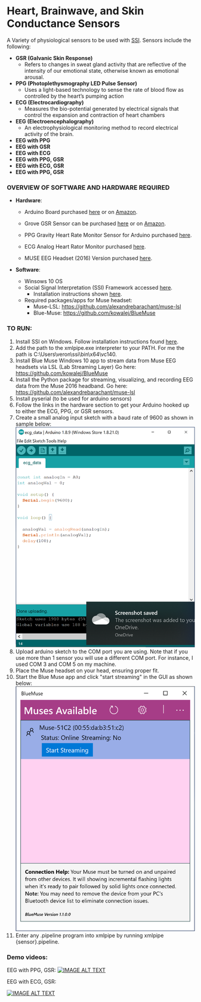 # Heart, Brainwave, and Skin Conductance Sensors

A Variety of physiological sensors to be used with [SSI](https://github.com/hcmlab/ssi). Sensors include the following:

  * **GSR (Galvanic Skin Response)**
    * Refers to changes in sweat gland activity that are reflective of the intensity of our emotional state, otherwise known as emotional arousal.
  * **PPG (Photoplethysmography LED Pulse Sensor)**
    * Uses a light-based technology to sense the rate of blood flow as controlled by the heart’s pumping action
  * **ECG (Electrocardiography)**
    * Measures  the bio-potential generated by electrical signals that control the expansion and contraction of heart chambers
  * **EEG (Electroencephalography)**
    * An electrophysiological monitoring method to record electrical activity of the brain.
  * **EEG with PPG**
  * **EEG with GSR**
  * **EEG with ECG**
  * **EEG with PPG, GSR**
  * **EEG with ECG, GSR**
  * **EEG with PPG, GSR**

### OVERVIEW OF SOFTWARE AND HARDWARE REQUIRED

* **Hardware**: 
  * Arduino Board purchased [here](https://www.arduino.cc/en/Main/Boards) or on [Amazon](https://www.amazon.com/Arduino-A000066-ARDUINO-UNO-R3/dp/B008GRTSV6). 
  * Grove GSR Sensor can be purchased [here](http://wiki.seeedstudio.com/Grove-GSR_Sensor/) or 
  on [Amazon](https://www.amazon.com/NGW-1pc-GSR-sensor-for-Grove/dp/B07B6K3Y7P/ref=asc_df_B07B6K3Y7P/?tag=hyprod-20&linkCode=df0&hvadid=312148136537&hvpos=1o1&hvnetw=g&hvrand=14459081976699628962&hvpone=&hvptwo=&hvqmt=&hvdev=c&hvdvcmdl=&hvlocint=&hvlocphy=9021727&hvtargid=pla-568294557333&psc=1
). 
  * PPG Gravity Heart Rate Monitor Sensor for Arduino purchased [here](https://www.dfrobot.com/product-1540.html).
  * ECG Analog Heart Rator Monitor purchased [here](https://www.dfrobot.com/product-1510.html). 

  * MUSE EEG Headset (2016) Version purchased [here](https://choosemuse.com/). 

* **Software**:  
  * Winsows 10 OS
  * Social Signal Interpretation (SSI) Framework accessed [here](https://github.com/hcmlab/ssi).
    * Installation instructions shown [here](https://rawgit.com/hcmlab/ssi/master/docs/index.html#installation). 
  * Required packages/apps for Muse headset:
    * Muse-LSL: https://github.com/alexandrebarachant/muse-lsl
    * Blue-Muse: https://github.com/kowalej/BlueMuse

### TO RUN:

1. Install SSI on Windows. Follow installation instructions found [here](https://rawgit.com/hcmlab/ssi/master/docs/index.html#installation). 
2. Add the path to the xmlpipe.exe interpreter to your PATH. For me the path is C:\Users\veron\ssi\bin\x64\vc140. 
3. Install Blue Muse Windows 10 app to stream data from Muse EEG headsets via LSL (Lab Streaming Layer)
Go here: https://github.com/kowalej/BlueMuse
4. Install the  Python package for streaming, visualizing, and recording EEG data from the Muse 2016 headband. Go here: https://github.com/alexandrebarachant/muse-lsl
5. Install pyserial (to be used for arduino sensors)
6. Follow the links in the hardware section to get your Arduino hooked up to either the ECG, PPG, or GSR sensors. 
7. Create a small analog input sketch with a baud rate of 9600 as shown in sample below:
![](images/ecg.png)
8. Upload arduino sketch to the COM port you are using. Note that if you use more than 1 sensor you will use a different COM port. For instance, I used COM 3 and COM 5 on my machine. 
9. Place the Muse headset on your head, ensuring proper fit. 
10. Start the Blue Muse app and click "start streaming" in the GUI as shown below:
![](images/blue_muse.png)
11. Enter any .pipeline program into xmlpipe by running xmlpipe {sensor}.pipeline. 

  

### Demo videos:

EEG with PPG, GSR:
[![IMAGE ALT TEXT](http://img.youtube.com/vi/vY3h6-k4f7I/0.jpg)](http://www.youtube.com/watch?v=vY3h6-k4f7I "EEG,PPG,GSR Signals on SSI")

EEG with ECG, GSR:
           
[![IMAGE ALT TEXT](http://img.youtube.com/vi/tBMmrahfTf8/0.jpg)](http://www.youtube.com/watch?v=tBMmrahfTf8 "EEG,ECG,GSR Signals on SSI")